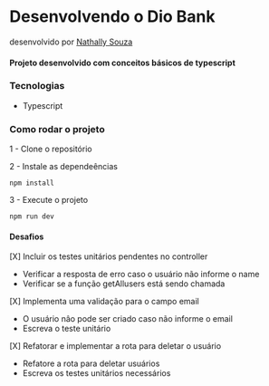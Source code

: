 # Desenvolvendo o Dio Bank
desenvolvido por [Nathally Souza](https://github.com/nathyts)

#### Projeto desenvolvido com conceitos básicos de typescript

### Tecnologias
- Typescript

### Como rodar o projeto

1 - Clone o repositório

2 - Instale as dependeências
    
    npm install

3 - Execute o projeto

    npm run dev

#### Desafios
[X] Incluir os testes unitários pendentes no controller
  - Verificar a resposta de erro caso o usuário não informe o name
  - Verificar se a função getAllusers está sendo chamada

[X] Implementa uma validação para o campo email
  - O usuário nâo pode ser criado caso não informe o email
  - Escreva o teste unitário

[X] Refatorar e implementar a rota para deletar o usuário
  - Refatore a rota para deletar usuários
  - Escreva os testes unitários necessários
